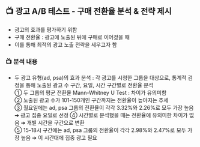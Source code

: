 ## 📺 광고 A/B 테스트 - 구매 전환율 분석 & 전략 제시
- 광고의 효과를 평가하기 위함
- 구매 전환율 : 광고에 노출된 뒤에 구매로 이어졌을 때
- 이를 통해 최적의 광고 노출 전략을 세우고자 함
### 📺 분석 내용
- 두 광고 유형(ad, psa)의 효과 분석 : 각 광고를 시청한 그룹을 대상으로, 통계적 검정을 통해 노출된 광고 수 구간, 요일, 시간 구간별로 전환율 분석  
➀ 두 그룹의 평균 전환율 Mann-Whitney U Test : 차이가 유의미함   
➁ 노출된 광고 수가 101-150개인 구간까지는 전환율이 높아지는 추세  
➂ 월요일에는 ad, psa 그룹의 전환율이 각각 3.32%와 2.26%로 모두 가장 높음 ➔ 광고 집중 요일로 선정 
➃ 시간별로 분석했을 때는 전환율에 유의미한 차이가 없음 ➔ 개별 시간을 구간으로 변환  
➄ 15-18시 구간에는 ad, psa 그룹의 전환율이 각각 2.98%와 2.47%로 모두 가장 높음 ➔ 이 시간대에 집중 광고 필요
